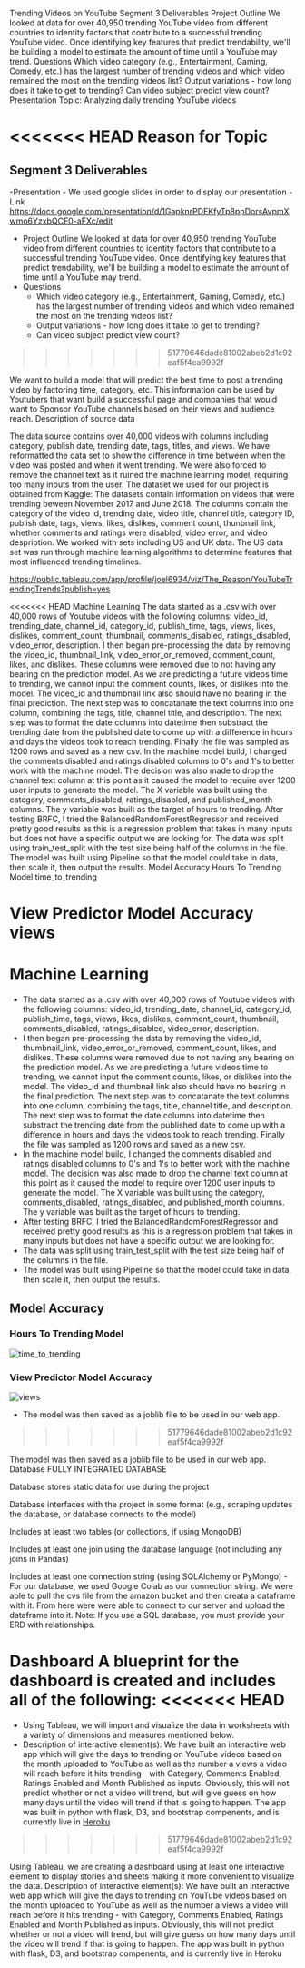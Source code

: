 Trending Videos on YouTube
Segment 3 Deliverables
Project Outline We looked at data for over 40,950 trending YouTube video from different countries to identity factors that contribute to a successful trending YouTube video. Once identifying key features that predict trendability, we'll be building a model to estimate the amount of time until a YouTube may trend.
Questions
Which video category (e.g., Entertainment, Gaming, Comedy, etc.) has the largest number of trending videos and which video remained the most on the trending videos list?
Output variations - how long does it take to get to trending?
Can video subject predict view count?
Presentation
Topic: Analyzing daily trending YouTube videos

<<<<<<< HEAD
Reason for Topic
=======
## Segment 3 Deliverables

-Presentation 
        - We used google slides in order to display our presentation
        -Link https://docs.google.com/presentation/d/1GapknrPDEKfyTp8ppDorsAvpmXwmo6YzxbQCE0-aFXc/edit

- Project Outline
We looked at data for over 40,950 trending YouTube video from different countries to identity factors that contribute to a successful trending YouTube video. Once identifying key features that predict trendability, we'll be building a model to estimate the amount of time until a YouTube may trend.
- Questions
	- Which video category (e.g., Entertainment, Gaming, Comedy, etc.) has the largest number of trending videos and which video remained the most on the trending videos list?
	- Output variations - how long does it take to get to trending?
	- Can video subject predict view count?
>>>>>>> 51779646dade81002abeb2d1c92eaf5f4ca9992f

We want to build a model that will predict the best time to post a trending video by factoring time, category, etc.
This information can be used by Youtubers that want build a successful page and companies that would want to Sponsor YouTube channels based on their views and audience reach.
Description of source data

The data source contains over 40,000 videos with columns including category, publish date, trending date, tags, titles, and views. We have reformatted the data set to show the difference in time between when the video was posted and when it went trending. We were also forced to remove the channel text as it ruined the machine learning model, requiring too many inputs from the user.
The dataset we used for our project is obtained from Kaggle: The datasets contain information on videos that were trending beween November 2017 and June 2018. The columns contain the category of the video id, trending date, video title, channel title, category ID, publish date, tags, views, likes, dislikes, comment count, thunbnail link, whether comments and ratings were disabled, video error, and video despription. We worked with sets including US and UK data.
The US data set was run through machine learning algorithms to determine features that most influenced trending timelines.

https://public.tableau.com/app/profile/joel6934/viz/The_Reason/YouTubeTrendingTrends?publish=yes

<<<<<<< HEAD
Machine Learning
The data started as a .csv with over 40,000 rows of Youtube videos with the following columns: video_id, trending_date, channel_id, category_id, publish_time, tags, views, likes, dislikes, comment_count, thumbnail, comments_disabled, ratings_disabled, video_error, description.
I then began pre-processing the data by removing the video_id, thumbnail_link, video_error_or_removed, comment_count, likes, and dislikes. These columns were removed due to not having any bearing on the prediction model. As we are predicting a future videos time to trending, we cannot input the comment counts, likes, or dislikes into the model. The video_id and thumbnail link also should have no bearing in the final prediction. The next step was to concatanate the text columns into one column, combining the tags, title, channel title, and description. The next step was to format the date columns into datetime then substract the trending date from the published date to come up with a difference in hours and days the videos took to reach trending. Finally the file was sampled as 1200 rows and saved as a new csv.
In the machine model build, I changed the comments disabled and ratings disabled columns to 0's and 1's to better work with the machine model. The decision was also made to drop the channel text column at this point as it caused the model to require over 1200 user inputs to generate the model. The X variable was built using the category, comments_disabled, ratings_disabled, and published_month columns. The y variable was built as the target of hours to trending.
After testing BRFC, I tried the BalancedRandomForestRegressor and received pretty good results as this is a regression problem that takes in many inputs but does not have a specific output we are looking for.
The data was split using train_test_split with the test size being half of the columns in the file.
The model was built using Pipeline so that the model could take in data, then scale it, then output the results.
Model Accuracy
Hours To Trending Model
time_to_trending

View Predictor Model Accuracy
views
=======
# Machine Learning
- The data started as a .csv with over 40,000 rows of Youtube videos with the following columns: video_id, trending_date, channel_id, category_id, publish_time, tags, views, likes, dislikes, comment_count, thumbnail, comments_disabled, ratings_disabled, video_error, description.
- I then began pre-processing the data by removing the video_id, thumbnail_link, video_error_or_removed, comment_count, likes, and dislikes.  These columns were removed due to not having any bearing on the prediction model.  As we are predicting a future videos time to trending, we cannot input the comment counts, likes, or dislikes into the model.  The video_id and thumbnail link also should have no bearing in the final prediction. The next step was to concatanate the text columns into one column, combining the tags, title, channel title, and description.  The next step was to format the date columns into datetime then substract the trending date from the published date to come up with a difference in hours and days the videos took to reach trending.  Finally the file was sampled as 1200 rows and saved as a new csv.    
- In the machine model build, I changed the comments disabled and ratings disabled columns to 0's and 1's to better work with the machine model.  The decision was also made to drop the channel text column at this point as it caused the model to require over 1200 user inputs to generate the model.  The X variable was built using the category, comments_disabled, ratings_disabled, and published_month columns.  The y variable was built as the target of hours to trending.  
- After testing BRFC, I tried the BalancedRandomForestRegressor and received pretty good results as this is a regression problem that takes in many inputs but does not have a specific output we are looking for.
- The data was split using train_test_split with the test size being half of the columns in the file.  
- The model was built using Pipeline so that the model could take in data, then scale it, then output the results.
## Model Accuracy
### Hours To Trending Model
![time_to_trending](https://github.com/jereediv/The_Reason/blob/fb434c5b57352955d380bd89288e81f06601b8c8/Images/US_model_accuracy.png)

### View Predictor Model Accuracy
![views](https://github.com/jereediv/The_Reason/blob/fb434c5b57352955d380bd89288e81f06601b8c8/Images/Views_accuracy.png)



- The model was then saved as a joblib file to be used in our web app.
>>>>>>> 51779646dade81002abeb2d1c92eaf5f4ca9992f

The model was then saved as a joblib file to be used in our web app.
Database
FULLY INTEGRATED DATABASE

 Database stores static data for use during the project

 Database interfaces with the project in some format (e.g., scraping updates the database, or database connects to the model)

 Includes at least two tables (or collections, if using MongoDB)

 Includes at least one join using the database language (not including any joins in Pandas)

Includes at least one connection string (using SQLAlchemy or PyMongo) -For our database, we used Google Colab as our connection string. We were able to pull the cvs file from the amazon bucket and then creata a dataframe with it. From here were were able to connect to our server and upload the dataframe into it. Note: If you use a SQL database, you must provide your ERD with relationships.

Dashboard
A blueprint for the dashboard is created and includes all of the following:
<<<<<<< HEAD
=======
- Using Tableau, we will import and visualize the data in worksheets with a variety of dimensions and measures mentioned below.
- Description of interactive element(s): We have built an interactive web app which will give the days to trending on YouTube videos based on the month uploaded to YouTube as well as the number a views a video will reach before it hits trending - with Category, Comments Enabled, Ratings Enabled and Month Published as inputs. Obviously, this will not predict whether or not a video will trend, but will give guess on how many days until the video will trend if that is going to happen. The app was built in python with flask, D3, and bootstrap compenents, and is currently live in [Heroku](https://trendingpickles.herokuapp.com/)
>>>>>>> 51779646dade81002abeb2d1c92eaf5f4ca9992f

Using Tableau, we are creating a dashboard using at least one interactive element to display stories and sheets making it more convenient to visualize the data.
Description of interactive element(s): We have built an interactive web app which will give the days to trending on YouTube videos based on the month uploaded to YouTube as well as the number a views a video will reach before it hits trending - with Category, Comments Enabled, Ratings Enabled and Month Published as inputs. Obviously, this will not predict whether or not a video will trend, but will give guess on how many days until the video will trend if that is going to happen. The app was built in python with flask, D3, and bootstrap compenents, and is currently live in Heroku
